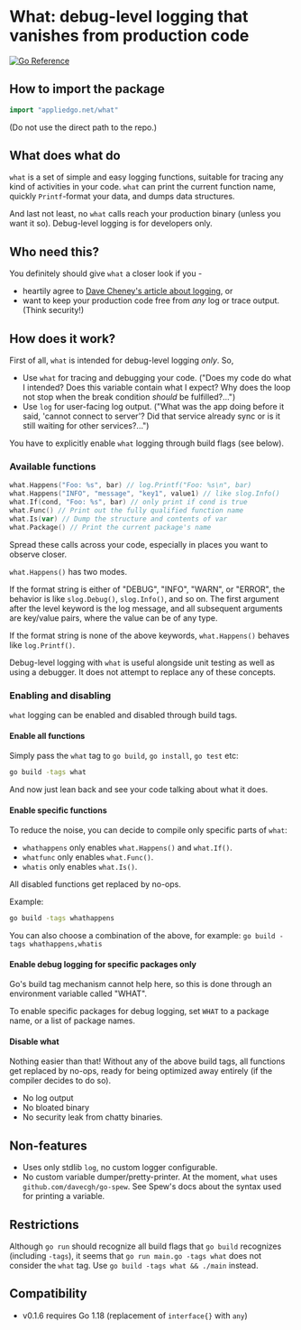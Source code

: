 # What: debug-level logging that vanishes from production code

[![Go Reference](https://pkg.go.dev/badge/appliedgo.net/what.svg)](https://pkg.go.dev/appliedgo.net/what)

## How to import the package

```go
import "appliedgo.net/what"
```
(Do not use the direct path to the repo.)

## What does what do

`what` is a set of simple and easy logging functions, suitable for tracing any kind of activities in your code. `what` can print the current function name, quickly `Printf`-format your data, and dumps data structures. 

And last not least, no `what` calls reach your production binary (unless you want it so). Debug-level logging is for developers only.


## Who need this? 

You definitely should give `what` a closer look if you -

* heartily agree to [Dave Cheney's article about logging](https://dave.cheney.net/2015/11/05/lets-talk-about-logging), or
* want to keep your production code free from *any* log or trace output. (Think security!) 

## How does it work?

First of all, `what` is intended for debug-level logging *only*. So,

* Use `what` for tracing and debugging your code. ("Does my code do what I intended? Does this variable contain what I expect? Why does the loop not stop when the break condition *should* be fulfilled?...")
* Use `log` for user-facing log output. ("What was the app doing before it said, 'cannot connect to server'? Did that service already sync or is it still waiting for other services?...")

You have to explicitly enable `what` logging through build flags (see below).

### Available functions

```go
what.Happens("Foo: %s", bar) // log.Printf("Foo: %s\n", bar)
what.Happens("INFO", "message", "key1", value1) // like slog.Info()
what.If(cond, "Foo: %s", bar) // only print if cond is true
what.Func() // Print out the fully qualified function name
what.Is(var) // Dump the structure and contents of var 
what.Package() // Print the current package's name
```

Spread these calls across your code, especially in places you want to observe closer. 

`what.Happens()` has two modes. 

If the format string is either of "DEBUG", "INFO", "WARN", or "ERROR", the behavior is like `slog.Debug()`, `slog.Info()`, and so on. The first argument after the level keyword is the log message, and all subsequent arguments are key/value pairs, where the value can be of any type.

If the format string is none of the above keywords, `what.Happens()` behaves like `log.Printf()`. 

Debug-level logging with `what` is useful alongside unit testing as well as using a debugger. It does not attempt to replace any of these concepts.

### Enabling and disabling

`what` logging can be enabled and disabled through build tags.

#### Enable all functions

Simply pass the `what` tag to `go build`, `go install`, `go test` etc:

```sh
go build -tags what
```

And now just lean back and see your code talking about what it does.

#### Enable specific functions

To reduce the noise, you can decide to compile only specific parts of `what`:

* `whathappens` only enables `what.Happens()` and `what.If()`.
* `whatfunc` only enables `what.Func()`.
* `whatis` only enables `what.Is()`.

All disabled functions get replaced by no-ops.

Example:

```sh
go build -tags whathappens
```

You can also choose a combination of the above, for example: `go build -tags whathappens,whatis`


#### Enable debug logging for specific packages only

Go's build tag mechanism cannot help here, so this is done through an environment variable called "WHAT".

To enable specific packages for debug logging, set `WHAT` to a package name, or a list of package names.



#### Disable what

Nothing easier than that! Without any of the above build tags, all functions get replaced by no-ops, ready for being optimized away entirely (if the compiler decides to do so).

* No log output 
* No bloated binary
* No security leak from chatty binaries.

## Non-features

* Uses only stdlib `log`, no custom logger configurable.
* No custom variable dumper/pretty-printer. At the moment, `what` uses `github.com/davecgh/go-spew`. See Spew's docs about the syntax used for printing a variable.

## Restrictions

Although `go run` should recognize all build flags that `go build` recognizes (including `-tags`), it seems that `go run main.go -tags what` does not consider the `what` tag. Use `go build -tags what && ./main` instead.

## Compatibility

- v0.1.6 requires Go 1.18 (replacement of `interface{}` with `any`)
